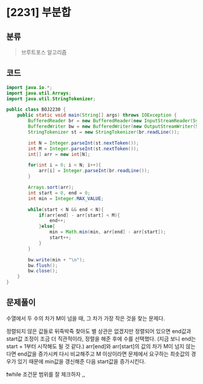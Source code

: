 # [2231] 부분합

## 분류
> 브루트포스 알고리즘

## 코드
```java
import java.io.*;
import java.util.Arrays;
import java.util.StringTokenizer;

public class BOJ2230 {
    public static void main(String[] args) throws IOException {
        BufferedReader br = new BufferedReader(new InputStreamReader(System.in));
        BufferedWriter bw = new BufferedWriter(new OutputStreamWriter(System.out));
        StringTokenizer st = new StringTokenizer(br.readLine());

        int N = Integer.parseInt(st.nextToken());
        int M = Integer.parseInt(st.nextToken());
        int[] arr = new int[N];

        for(int i = 0; i < N; i++){
            arr[i] = Integer.parseInt(br.readLine());
        }

        Arrays.sort(arr);
        int start = 0, end = 0;
        int min = Integer.MAX_VALUE;

        while(start < N && end < N){
            if(arr[end] - arr[start] < M){
                end++;
            }else{
                min = Math.min(min, arr[end] - arr[start]);
                start++;
            }
        }

        bw.write(min + "\n");
        bw.flush();
        bw.close();
    }
}

```

## 문제풀이

수열에서 두 수의 차가 M이 넘을 때, 그 차가 가장 작은 것을 찾는 문제다.

정렬되지 않은 값들로 뒤죽박죽 찾아도 별 상관은 없겠지만 정렬되어 있으면 end값과 start값 조정이 조금 더 직관적이라, 정렬을 해준 후에 수를 선택했다. (지금 보니 end는 start + 1부터 시작해도 될 것 같다.) arr[end]와 arr[start]의 값의 차가 M이 넘지 않는다면 end값을 증가시켜 다시 비교해주고 M 이상이라면 문제에서 요구하는 최솟값의 경우가 있기 때문에 min값을 갱신해준 다음 start값을 증가시킨다. 

❗️while 조건문 범위를 잘 체크하자 ,,

